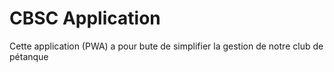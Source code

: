 # CBSC Application
Cette application (PWA) a pour bute de simplifier la gestion de notre club de pétanque
